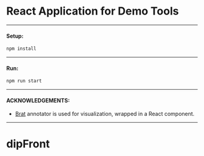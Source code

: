 # React Application for Demo Tools

---

#### Setup:
```bash
npm install
```

---

#### Run:
```bash
npm run start
```

---

#### ACKNOWLEDGEMENTS:
* [Brat](https://github.com/nlplab/brat) annotator is used for visualization, wrapped in a React component.

---
# dipFront
